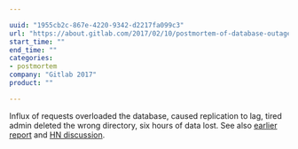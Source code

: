 ```yaml
---

uuid: "1955cb2c-867e-4220-9342-d2217fa099c3"
url: "https://about.gitlab.com/2017/02/10/postmortem-of-database-outage-of-january-31/"
start_time: ""
end_time: ""
categories:
- postmortem
company: "Gitlab 2017"
product: ""

---
```


Influx of requests overloaded the database, caused replication to lag, tired admin deleted the wrong directory, six hours of data lost. See also [earlier report](https://about.gitlab.com/2017/02/01/gitlab-dot-com-database-incident) and [HN discussion](https://news.ycombinator.com/item?id=13537052).
